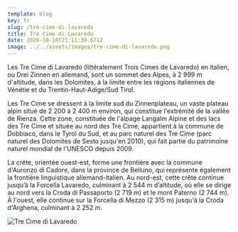 ```yaml
---
template: blog
key: fr
slug: /tre-cime-di-lavaredo
title: Tre Cime di Lavaredo
date: 2020-10-10T21:11:39.671Z
image: ../../assets/images/tre-cime-di-lavaredo.png
---
```


Les Tre Cime di Lavaredo (littéralement Trois Cimes de Lavaredo) en italien, ou Drei Zinnen en allemand, sont un sommet des Alpes, à 2 999 m d'altitude, dans les Dolomites, à la limite entre les régions italiennes de Vénétie et du Trentin-Haut-Adige/Sud Tirol.

Les Tre Cime se dressent à la limite sud du Zinnenplateau, un vaste plateau alpin situé de 2 200 à 2 400 m environ, qui constitue l'extrémité de la vallée de Rienza. Cette zone, constituée de l'alpage Langalm Alpine et des lacs des Tre Cime et située au nord des Tre Cime, appartient à la commune de Dobbiaco, dans le Tyrol du Sud, et au parc naturel des Tre Cime (parc naturel des Dolomites de Sesto jusqu'en 2010), qui fait partie du patrimoine naturel mondial de l'UNESCO depuis 2009.

La crête, orientée ouest-est, forme une frontière avec la commune d'Auronzo di Cadore, dans la province de Belluno, qui représente également la frontière linguistique allemand-italien. Au nord-est, cette crête continue jusqu’à la Forcella Lavaredo, culminant à 2 544 m d’altitude, où elle se dirige au nord vers la Croda di Passaporto (2 719 m) et le mont Paterno (2 744 m). À l'ouest, elle continue sur la Forcella di Mezzo (2 315 m) jusqu'à la Croda d'Arghena, culminant à 2 252 m.

![Tre Cime di Lavaredo](../../assets/images/tre-cime-di-lavaredo.png)
